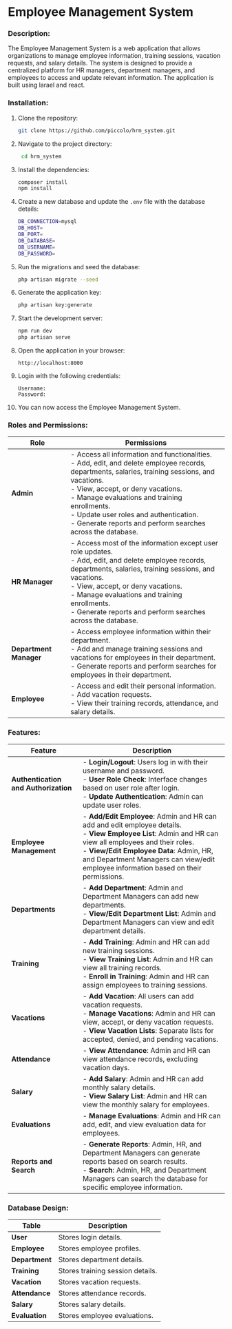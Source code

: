 # Employee Management System

### Description:

The Employee Management System is a web application that allows organizations to manage employee information, training sessions, vacation requests, and salary details. The system is designed to provide a centralized platform for HR managers, department managers, and employees to access and update relevant information. The application is built using larael and react.

### Installation:

1. Clone the repository:
   ```bash
   git clone https://github.com/piccolo/hrm_system.git
   ```
2. Navigate to the project directory:
   ```bash
    cd hrm_system
    ```
3. Install the dependencies:
    ```bash
    composer install
    npm install
    ```
4. Create a new database and update the `.env` file with the database details:
    ```bash
    DB_CONNECTION=mysql
    DB_HOST=
    DB_PORT=
    DB_DATABASE=
    DB_USERNAME=
    DB_PASSWORD=
    ```
5. Run the migrations and seed the database:
    ```bash
    php artisan migrate --seed
    ```
6. Generate the application key:
    ```bash
    php artisan key:generate
    ```
7. Start the development server:
    ```bash
    npm run dev
    php artisan serve
    ```
8. Open the application in your browser:
    ```
    http://localhost:8000
    ```
9. Login with the following credentials:
    ```
    Username:
    Password:
    ```
10. You can now access the Employee Management System.


### Roles and Permissions:

| **Role**           | **Permissions**                                                                                                                                                     |
|--------------------|---------------------------------------------------------------------------------------------------------------------------------------------------------------------|
| **Admin**          | - Access all information and functionalities.<br>- Add, edit, and delete employee records, departments, salaries, training sessions, and vacations.<br>- View, accept, or deny vacations.<br>- Manage evaluations and training enrollments.<br>- Update user roles and authentication.<br>- Generate reports and perform searches across the database. |
| **HR Manager**     | - Access most of the information except user role updates.<br>- Add, edit, and delete employee records, departments, salaries, training sessions, and vacations.<br>- View, accept, or deny vacations.<br>- Manage evaluations and training enrollments.<br>- Generate reports and perform searches across the database. |
| **Department Manager** | - Access employee information within their department.<br>- Add and manage training sessions and vacations for employees in their department.<br>- Generate reports and perform searches for employees in their department. |
| **Employee**       | - Access and edit their personal information.<br>- Add vacation requests.<br>- View their training records, attendance, and salary details. |

### Features:

| **Feature**                    | **Description**                                                                                                                                                                                                                                                                                                                                                                             |
|--------------------------------|---------------------------------------------------------------------------------------------------------------------------------------------------------------------------------------------------------------------------------------------------------------------------------------------------------------------------------------------------------------------------------------------|
| **Authentication and Authorization** | - **Login/Logout**: Users log in with their username and password.<br>- **User Role Check**: Interface changes based on user role after login.<br>- **Update Authentication**: Admin can update user roles. |
| **Employee Management**         | - **Add/Edit Employee**: Admin and HR can add and edit employee details.<br>- **View Employee List**: Admin and HR can view all employees and their roles.<br>- **View/Edit Employee Data**: Admin, HR, and Department Managers can view/edit employee information based on their permissions. |
| **Departments**                 | - **Add Department**: Admin and Department Managers can add new departments.<br>- **View/Edit Department List**: Admin and Department Managers can view and edit department details. |
| **Training**                    | - **Add Training**: Admin and HR can add new training sessions.<br>- **View Training List**: Admin and HR can view all training records.<br>- **Enroll in Training**: Admin and HR can assign employees to training sessions. |
| **Vacations**                   | - **Add Vacation**: All users can add vacation requests.<br>- **Manage Vacations**: Admin and HR can view, accept, or deny vacation requests.<br>- **View Vacation Lists**: Separate lists for accepted, denied, and pending vacations. |
| **Attendance**                  | - **View Attendance**: Admin and HR can view attendance records, excluding vacation days. |
| **Salary**                      | - **Add Salary**: Admin and HR can add monthly salary details.<br>- **View Salary List**: Admin and HR can view the monthly salary for employees. |
| **Evaluations**                 | - **Manage Evaluations**: Admin and HR can add, edit, and view evaluation data for employees. |
| **Reports and Search**          | - **Generate Reports**: Admin, HR, and Department Managers can generate reports based on search results.<br>- **Search**: Admin, HR, and Department Managers can search the database for specific employee information. |

### Database Design:

| **Table**     | **Description**                                               |
|---------------|---------------------------------------------------------------|
| **User**      | Stores login details.                                         |
| **Employee**  | Stores employee profiles.                                     |
| **Department**| Stores department details.                                    |
| **Training**  | Stores training session details.                              |
| **Vacation**  | Stores vacation requests.                                     |
| **Attendance**| Stores attendance records.                                    |
| **Salary**    | Stores salary details.                                        |
| **Evaluation**| Stores employee evaluations.                                  |
